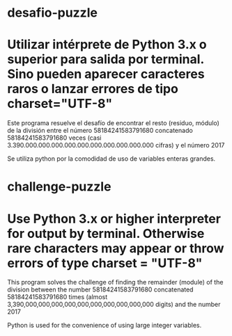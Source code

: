 # desafio-puzzle

# Utilizar intérprete de Python 3.x o superior para salida por terminal. Sino pueden aparecer caracteres raros o lanzar errores de tipo charset="UTF-8"


Este programa resuelve el desafío de encontrar el resto (residuo, módulo) de la división entre el número 58184241583791680 concatenado 58184241583791680 veces (casi 3.390.000.000.000.000.000.000.000.000.000.000 cifras) y el número 2017

Se utiliza python por la comodidad de uso de variables enteras grandes.





# challenge-puzzle

# Use Python 3.x or higher interpreter for output by terminal. Otherwise rare characters may appear or throw errors of type charset = "UTF-8"


This program solves the challenge of finding the remainder (module) of the division between the number 58184241583791680 concatenated 58184241583791680 times (almost 3,390,000,000,000,000,000,000,000,000,000,000 digits) and the number 2017

Python is used for the convenience of using large integer variables.
